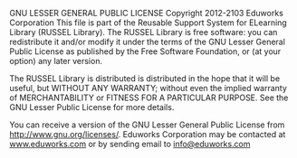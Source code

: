 GNU LESSER GENERAL PUBLIC LICENSE
Copyright 2012-2103 Eduworks Corporation
This file is part of the Reusable Support System for ELearning Library (RUSSEL Library).
The RUSSEL Library is free software: you can redistribute it and/or modify it under the terms 
of the GNU Lesser General Public License as published by the Free Software Foundation, or 
(at your option) any later version. 
 
The RUSSEL Library is distributed is distributed in the hope that it will be useful, 
but WITHOUT ANY WARRANTY; without even the implied warranty of MERCHANTABILITY or FITNESS 
FOR A PARTICULAR PURPOSE.  See the GNU Lesser Public License for more details.
 
You can receive a version of the GNU Lesser General Public License from http://www.gnu.org/licenses/.
Eduworks Corporation may be contacted at www.eduworks.com or by sending email to info@eduworks.com